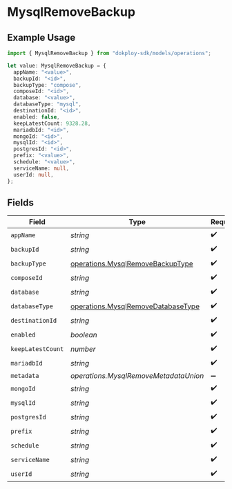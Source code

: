 # MysqlRemoveBackup

## Example Usage

```typescript
import { MysqlRemoveBackup } from "dokploy-sdk/models/operations";

let value: MysqlRemoveBackup = {
  appName: "<value>",
  backupId: "<id>",
  backupType: "compose",
  composeId: "<id>",
  database: "<value>",
  databaseType: "mysql",
  destinationId: "<id>",
  enabled: false,
  keepLatestCount: 9328.28,
  mariadbId: "<id>",
  mongoId: "<id>",
  mysqlId: "<id>",
  postgresId: "<id>",
  prefix: "<value>",
  schedule: "<value>",
  serviceName: null,
  userId: null,
};
```

## Fields

| Field                                                                                    | Type                                                                                     | Required                                                                                 | Description                                                                              |
| ---------------------------------------------------------------------------------------- | ---------------------------------------------------------------------------------------- | ---------------------------------------------------------------------------------------- | ---------------------------------------------------------------------------------------- |
| `appName`                                                                                | *string*                                                                                 | :heavy_check_mark:                                                                       | N/A                                                                                      |
| `backupId`                                                                               | *string*                                                                                 | :heavy_check_mark:                                                                       | N/A                                                                                      |
| `backupType`                                                                             | [operations.MysqlRemoveBackupType](../../models/operations/mysqlremovebackuptype.md)     | :heavy_check_mark:                                                                       | N/A                                                                                      |
| `composeId`                                                                              | *string*                                                                                 | :heavy_check_mark:                                                                       | N/A                                                                                      |
| `database`                                                                               | *string*                                                                                 | :heavy_check_mark:                                                                       | N/A                                                                                      |
| `databaseType`                                                                           | [operations.MysqlRemoveDatabaseType](../../models/operations/mysqlremovedatabasetype.md) | :heavy_check_mark:                                                                       | N/A                                                                                      |
| `destinationId`                                                                          | *string*                                                                                 | :heavy_check_mark:                                                                       | N/A                                                                                      |
| `enabled`                                                                                | *boolean*                                                                                | :heavy_check_mark:                                                                       | N/A                                                                                      |
| `keepLatestCount`                                                                        | *number*                                                                                 | :heavy_check_mark:                                                                       | N/A                                                                                      |
| `mariadbId`                                                                              | *string*                                                                                 | :heavy_check_mark:                                                                       | N/A                                                                                      |
| `metadata`                                                                               | *operations.MysqlRemoveMetadataUnion*                                                    | :heavy_minus_sign:                                                                       | N/A                                                                                      |
| `mongoId`                                                                                | *string*                                                                                 | :heavy_check_mark:                                                                       | N/A                                                                                      |
| `mysqlId`                                                                                | *string*                                                                                 | :heavy_check_mark:                                                                       | N/A                                                                                      |
| `postgresId`                                                                             | *string*                                                                                 | :heavy_check_mark:                                                                       | N/A                                                                                      |
| `prefix`                                                                                 | *string*                                                                                 | :heavy_check_mark:                                                                       | N/A                                                                                      |
| `schedule`                                                                               | *string*                                                                                 | :heavy_check_mark:                                                                       | N/A                                                                                      |
| `serviceName`                                                                            | *string*                                                                                 | :heavy_check_mark:                                                                       | N/A                                                                                      |
| `userId`                                                                                 | *string*                                                                                 | :heavy_check_mark:                                                                       | N/A                                                                                      |